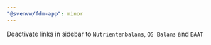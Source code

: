 ```yaml
---
"@svenvw/fdm-app": minor
---
```


Deactivate links in sidebar to `Nutrientenbalans`, `OS Balans` and `BAAT`
